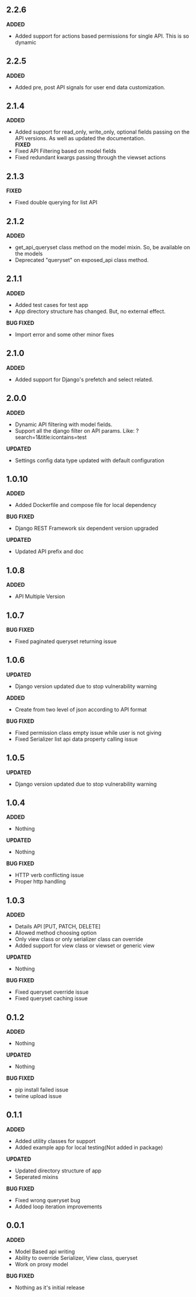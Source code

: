 ## 2.2.6

**ADDED**

- Added support for actions based permissions for single API. This is so dynamic

## 2.2.5

**ADDED**

- Added pre, post API signals for user end data customization.

## 2.1.4

**ADDED**

- Added support for read_only, write_only, optional fields passing on the API versions.
  As well as updated the documentation.  
  **FIXED**
- Fixed API Filtering based on model fields
- Fixed redundant kwargs passing through the viewset actions

## 2.1.3

**FIXED**

- Fixed double querying for list API

## 2.1.2

**ADDED**

- get_api_queryset class method on the model mixin. So, be available on the models
- Deprecated "queryset" on exposed_api class method.

## 2.1.1

**ADDED**

- Added test cases for test app
- App directory structure has changed. But, no external effect.

**BUG FIXED**

- Import error and some other minor fixes

## 2.1.0

**ADDED**

- Added support for Django's prefetch and select related.

## 2.0.0

**ADDED**

- Dynamic API filtering with model fields.
- Support all the django filter on API params. Like: ?search=1&title:icontains=test

**UPDATED**

- Settings config data type updated with default configuration

## 1.0.10

**ADDED**

- Added Dockerfile and compose file for local dependency

**BUG FIXED**

- Django REST Framework six dependent version upgraded

**UPDATED**

- Updated API prefix and doc

## 1.0.8

**ADDED**

- API Multiple Version

## 1.0.7

**BUG FIXED**

- Fixed paginated queryset returning issue

## 1.0.6

**UPDATED**

- Django version updated due to stop vulnerability warning

**ADDED**

- Create from two level of json according to API format

**BUG FIXED**

- Fixed permission class empty issue while user is not giving
- Fixed Serializer list api data property calling issue

## 1.0.5

**UPDATED**

- Django version updated due to stop vulnerability warning

## 1.0.4

**ADDED**

- Nothing

**UPDATED**

- Nothing

**BUG FIXED**

- HTTP verb conflicting issue
- Proper http handling

## 1.0.3

**ADDED**

- Details API [PUT, PATCH, DELETE]
- Allowed method choosing option
- Only view class or only serializer class can override
- Added support for view class or viewset or generic view

**UPDATED**

- Nothing

**BUG FIXED**

- Fixed queryset override issue
- Fixed queryset caching issue

## 0.1.2

**ADDED**

- Nothing

**UPDATED**

- Nothing

**BUG FIXED**

- pip install failed issue
- twine upload issue

## 0.1.1

**ADDED**

- Added utility classes for support
- Added example app for local testing(Not added in package)

**UPDATED**

- Updated directory structure of app
- Seperated mixins

**BUG FIXED**

- Fixed wrong queryset bug
- Added loop iteration improvements

## 0.0.1

**ADDED**

- Model Based api writing
- Ability to override Serializer, View class, queryset
- Work on proxy model

**BUG FIXED**

- Nothing as it's initial release

